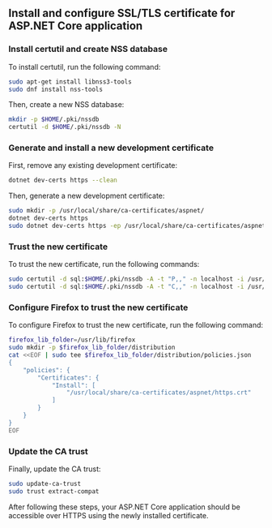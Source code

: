 ## Install and configure SSL/TLS certificate for ASP.NET Core application

### Install certutil and create NSS database

To install certutil, run the following command:

```bash
sudo apt-get install libnss3-tools
sudo dnf install nss-tools
```

Then, create a new NSS database:

```bash
mkdir -p $HOME/.pki/nssdb
certutil -d $HOME/.pki/nssdb -N
```

### Generate and install a new development certificate

First, remove any existing development certificate:

```bash
dotnet dev-certs https --clean
```

Then, generate a new development certificate:

```bash
sudo mkdir -p /usr/local/share/ca-certificates/aspnet/
dotnet dev-certs https
sudo dotnet dev-certs https -ep /usr/local/share/ca-certificates/aspnet/https.crt --format PEM
```

### Trust the new certificate

To trust the new certificate, run the following commands:

```bash
sudo certutil -d sql:$HOME/.pki/nssdb -A -t "P,," -n localhost -i /usr/local/share/ca-certificates/aspnet/https.crt
sudo certutil -d sql:$HOME/.pki/nssdb -A -t "C,," -n localhost -i /usr/local/share/ca-certificates/aspnet/https.crt
```

### Configure Firefox to trust the new certificate

To configure Firefox to trust the new certificate, run the following command:

```bash
firefox_lib_folder=/usr/lib/firefox
sudo mkdir -p $firefox_lib_folder/distribution
cat <<EOF | sudo tee $firefox_lib_folder/distribution/policies.json
{
    "policies": {
        "Certificates": {
            "Install": [
                "/usr/local/share/ca-certificates/aspnet/https.crt"
            ]
        }
    }
}
EOF
```

### Update the CA trust

Finally, update the CA trust:

```bash
sudo update-ca-trust
sudo trust extract-compat
```

After following these steps, your ASP.NET Core application should be accessible over HTTPS using the newly installed certificate.
